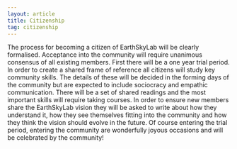 ```yaml
---
layout: article
title: Citizenship
tag: citizenship
---
```

The process for becoming a citizen of EarthSkyLab will be clearly formalised. 
Acceptance into the community will require unanimous consensus of all existing members. First there will be a one year trial period. In order to create a shared frame of reference all citizens will study key community skills. The details of these will be decided in the forming days of the community but are expected to include sociocracy and empathic communication. There will be a set of shared readings and the most important skills will require taking courses.
In order to ensure new members share the EarthSkyLab vision they will be asked to write about how they understand it, how they see themselves fitting into the community and how they think the vision should evolve in the future. 
Of course entering the trial period, entering the community are wonderfully joyous occasions and will be celebrated by the community!